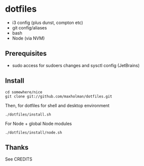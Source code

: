 # dotfiles

- i3 config (plus dunst, compton etc)
- git config/aliases
- bash
- Node (via NVM)

## Prerequisites

- sudo access for sudoers changes and sysctl config (JetBrains)

## Install

```
cd somewhere/nice
git clone git://github.com/maxholman/dotfiles.git
```

Then, for dotfiles for shell and desktop environment

```
./dotfiles/install.sh
```

For Node + global Node modules
```
./dotfiles/install/node.sh
```


## Thanks

See CREDITS 